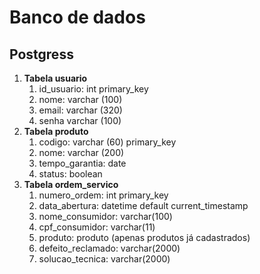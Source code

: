 # Banco de dados

## Postgress

1. **Tabela usuario**
   1. id_usuario: int primary_key 
   2. nome: varchar (100)
   3. email: varchar (320)
   4. senha varchar (100)
2. **Tabela produto**
   1. codigo: varchar (60) primary_key
   2. nome: varchar (200)
   3. tempo_garantia: date
   4. status: boolean
3. **Tabela ordem_servico**
   1. numero_ordem: int primary_key
   2. data_abertura: datetime default current_timestamp
   3. nome_consumidor: varchar(100)
   4. cpf_consumidor: varchar(11)
   5. produto: produto (apenas produtos já cadastrados)
   6. defeito_reclamado: varchar(2000)
   7. solucao_tecnica: varchar(2000)

